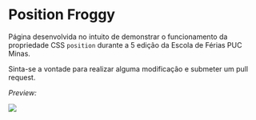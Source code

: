 # Position Froggy
Página desenvolvida no intuito de demonstrar o funcionamento da propriedade CSS `position` durante a 5 edição da Escola de Férias PUC Minas.

Sinta-se a vontade para realizar alguma modificação e submeter um pull request.

*Preview:*

![](http://i.imgur.com/v7JRGo5.png)